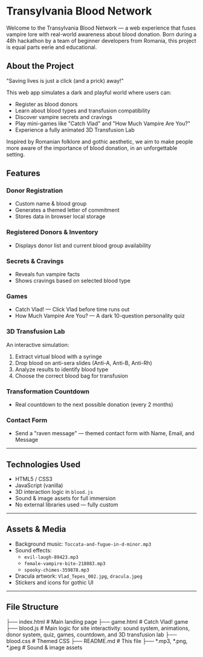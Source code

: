 #  Transylvania Blood Network

Welcome to the Transylvania Blood Network — a web experience that fuses vampire lore with real-world awareness about blood donation. Born during a 48h hackathon by a team of beginner developers from Romania, this project is equal parts eerie and educational.

## About the Project

"Saving lives is just a click (and a prick) away!"

This web app simulates a dark and playful world where users can:
- Register as blood donors
- Learn about blood types and transfusion compatibility
- Discover vampire secrets and cravings
- Play mini-games like "Catch Vlad" and "How Much Vampire Are You?"
- Experience a fully animated 3D Transfusion Lab

Inspired by Romanian folklore and gothic aesthetic, we aim to make people more aware of the importance of blood donation, in an unforgettable setting.

## Features

### Donor Registration
- Custom name & blood group
- Generates a themed letter of commitment
- Stores data in browser local storage

### Registered Donors & Inventory
- Displays donor list and current blood group availability

### Secrets & Cravings
- Reveals fun vampire facts
- Shows cravings based on selected blood type

### Games
- Catch Vlad! — Click Vlad before time runs out
- How Much Vampire Are You? — A dark 10-question personality quiz

### 3D Transfusion Lab
An interactive simulation:
1. Extract virtual blood with a syringe
2. Drop blood on anti-sera slides (Anti-A, Anti-B, Anti-Rh)
3. Analyze results to identify blood type
4. Choose the correct blood bag for transfusion

### Transformation Countdown
- Real countdown to the next possible donation (every 2 months)

### Contact Form
- Send a "raven message" — themed contact form with Name, Email, and Message

---

## Technologies Used

- HTML5 / CSS3
- JavaScript (vanilla)
- 3D interaction logic in `blood.js`
- Sound & image assets for full immersion
- No external libraries used — fully custom

---

## Assets & Media

- Background music: `Toccata-and-fugue-in-d-minor.mp3`
- Sound effects:  
  - `evil-laugh-89423.mp3`  
  - `female-vampire-bite-218083.mp3`  
  - `spooky-chimes-359878.mp3`
- Dracula artwork: `Vlad_Tepes_002.jpg`, `dracula.jpeg`
- Stickers and icons for gothic UI

---

## File Structure
├── index.html # Main landing page
├── game.html # Catch Vlad! game
├── blood.js  # Main logic for site interactivity: sound system, animations, donor system, quiz, games, countdown, and 3D transfusion lab
├── blood.css # Themed CSS
├── README.md # This file
├── *.mp3, *.png, *.jpeg # Sound & image assets

